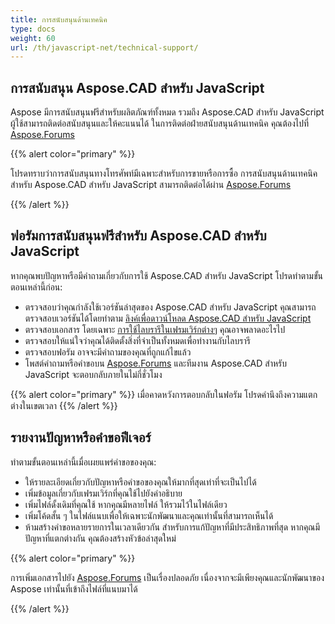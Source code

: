 ```yaml
---
title: การสนับสนุนด้านเทคนิค
type: docs
weight: 60
url: /th/javascript-net/technical-support/
---
```


## **การสนับสนุน Aspose.CAD สำหรับ JavaScript**

Aspose มีการสนับสนุนฟรีสำหรับผลิตภัณฑ์ทั้งหมด รวมถึง Aspose.CAD สำหรับ JavaScript ผู้ใช้สามารถติดต่อสนับสนุนและให้คะแนนได้ ในการติดต่อฝ่ายสนับสนุนด้านเทคนิค คุณต้องไปที่ [Aspose.Forums](https://forum.aspose.com/c/cad/19)

{{% alert color="primary" %}} 

โปรดทราบว่าการสนับสนุนทางโทรศัพท์มีเฉพาะสำหรับการขายหรือการซื้อ การสนับสนุนด้านเทคนิคสำหรับ Aspose.CAD สำหรับ JavaScript สามารถติดต่อได้ผ่าน [Aspose.Forums](https://forum.aspose.com/c/cad/19)

{{% /alert %}}

## **ฟอรัมการสนับสนุนฟรีสำหรับ Aspose.CAD สำหรับ JavaScript**

หากคุณพบปัญหาหรือมีคำถามเกี่ยวกับการใช้ Aspose.CAD สำหรับ JavaScript โปรดทำตามขั้นตอนเหล่านี้ก่อน:

- ตรวจสอบว่าคุณกำลังใช้เวอร์ชันล่าสุดของ Aspose.CAD สำหรับ JavaScript คุณสามารถตรวจสอบเวอร์ชันได้โดยทำตาม [ลิงค์เพื่อดาวน์โหลด Aspose.CAD สำหรับ JavaScript](https://www.npmjs.com/package/aspose-cad)
- ตรวจสอบเอกสาร โดยเฉพาะ [การใช้ไลบรารีในเฟรมเวิร์กต่างๆ](/th/cad/javascript-net/showcases/) คุณอาจพลาดอะไรไป
- ตรวจสอบให้แน่ใจว่าคุณได้ติดตั้งสิ่งที่จำเป็นทั้งหมดเพื่อทำงานกับไลบรารี
- ตรวจสอบฟอรัม อาจจะมีคำถามของคุณที่ถูกแก้ไขแล้ว
- โพสต์คำถามหรือคำขอบน [Aspose.Forums](https://forum.aspose.com/c/cad/19) และทีมงาน Aspose.CAD สำหรับ JavaScript จะตอบกลับภายในไม่กี่ชั่วโมง


{{% alert color="primary" %}} 
เมื่อคาดหวังการตอบกลับในฟอรัม โปรดคำนึงถึงความแตกต่างในเขตเวลา
{{% /alert %}}

## **รายงานปัญหาหรือคำขอฟีเจอร์**

ทำตามขั้นตอนเหล่านี้เมื่อเผยแพร่คำขอของคุณ:

- ให้รายละเอียดเกี่ยวกับปัญหาหรือคำขอของคุณให้มากที่สุดเท่าที่จะเป็นไปได้
- เพิ่มข้อมูลเกี่ยวกับเฟรมเวิร์กที่คุณใช้ไปยังคำอธิบาย
- เพิ่มไฟล์ดั้งเดิมที่คุณใช้ หากคุณมีหลายไฟล์ ให้รวมไว้ในไฟล์เดียว
- เพิ่มโค้ดสั้น ๆ ในไฟล์แนบเพื่อให้เฉพาะนักพัฒนาและคุณเท่านั้นที่สามารถเห็นได้
- ห้ามสร้างคำขอหลายรายการในเวลาเดียวกัน สำหรับการแก้ปัญหาที่มีประสิทธิภาพที่สุด หากคุณมีปัญหาที่แตกต่างกัน คุณต้องสร้างหัวข้อล่าสุดใหม่

{{% alert color="primary" %}}

การเพิ่มเอกสารไปยัง [Aspose.Forums](https://forum.aspose.com/c/cad/19) เป็นเรื่องปลอดภัย เนื่องจากจะมีเพียงคุณและนักพัฒนาของ Aspose เท่านั้นที่เข้าถึงไฟล์ที่แนบมาได้

{{% /alert %}}
